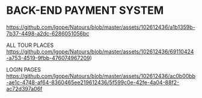 # BACK-END PAYMENT SYSTEM

https://github.com/lgope/Natours/blob/master/assets/102612436/a1b1359b-7b37-4498-a2dc-6286051056bc

ALL TOUR PLACES
https://github.com/lgope/Natours/blob/master/assets/102612436/69110424-a753-4519-9fbb-476074967209)

LOGIN PAGES
https://github.com/lgope/Natours/blob/master/assets/102612436/ac0b00bb-ae1c-4748-af64-8360465ee219612436/5f599c0e-42fe-4a04-88f2-ac72d397a06f


